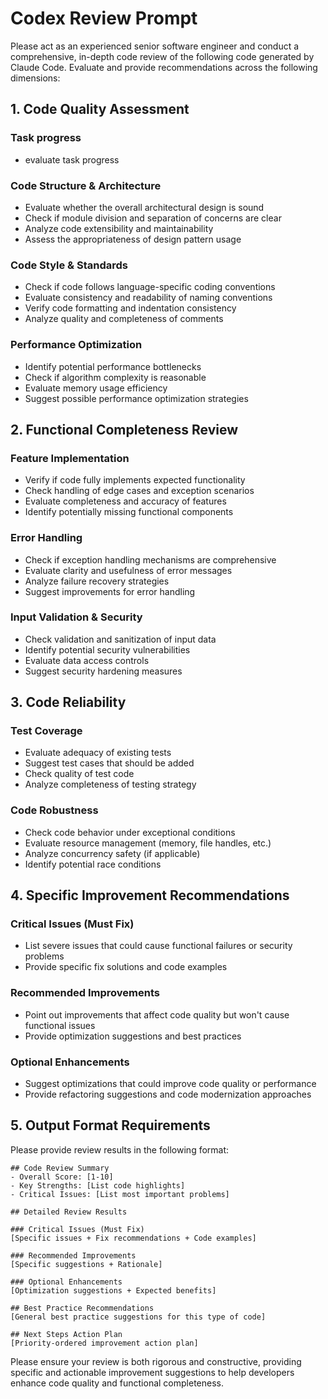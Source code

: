 # Codex Review Prompt

Please act as an experienced senior software engineer and conduct a comprehensive, in-depth code review of the following code generated by Claude Code. Evaluate and provide recommendations across the following dimensions:

## 1. Code Quality Assessment

### Task progress

- evaluate task progress

### Code Structure & Architecture
- Evaluate whether the overall architectural design is sound
- Check if module division and separation of concerns are clear
- Analyze code extensibility and maintainability
- Assess the appropriateness of design pattern usage

### Code Style & Standards
- Check if code follows language-specific coding conventions
- Evaluate consistency and readability of naming conventions
- Verify code formatting and indentation consistency
- Analyze quality and completeness of comments

### Performance Optimization
- Identify potential performance bottlenecks
- Check if algorithm complexity is reasonable
- Evaluate memory usage efficiency
- Suggest possible performance optimization strategies

## 2. Functional Completeness Review

### Feature Implementation
- Verify if code fully implements expected functionality
- Check handling of edge cases and exception scenarios
- Evaluate completeness and accuracy of features
- Identify potentially missing functional components

### Error Handling
- Check if exception handling mechanisms are comprehensive
- Evaluate clarity and usefulness of error messages
- Analyze failure recovery strategies
- Suggest improvements for error handling

### Input Validation & Security
- Check validation and sanitization of input data
- Identify potential security vulnerabilities
- Evaluate data access controls
- Suggest security hardening measures

## 3. Code Reliability

### Test Coverage
- Evaluate adequacy of existing tests
- Suggest test cases that should be added
- Check quality of test code
- Analyze completeness of testing strategy

### Code Robustness
- Check code behavior under exceptional conditions
- Evaluate resource management (memory, file handles, etc.)
- Analyze concurrency safety (if applicable)
- Identify potential race conditions

## 4. Specific Improvement Recommendations

### Critical Issues (Must Fix)
- List severe issues that could cause functional failures or security problems
- Provide specific fix solutions and code examples

### Recommended Improvements
- Point out improvements that affect code quality but won't cause functional issues
- Provide optimization suggestions and best practices

### Optional Enhancements
- Suggest optimizations that could improve code quality or performance
- Provide refactoring suggestions and code modernization approaches

## 5. Output Format Requirements

Please provide review results in the following format:

```
## Code Review Summary
- Overall Score: [1-10]
- Key Strengths: [List code highlights]
- Critical Issues: [List most important problems]

## Detailed Review Results

### Critical Issues (Must Fix)
[Specific issues + Fix recommendations + Code examples]

### Recommended Improvements
[Specific suggestions + Rationale]

### Optional Enhancements
[Optimization suggestions + Expected benefits]

## Best Practice Recommendations
[General best practice suggestions for this type of code]

## Next Steps Action Plan
[Priority-ordered improvement action plan]
```

Please ensure your review is both rigorous and constructive, providing specific and actionable improvement suggestions to help developers enhance code quality and functional completeness.

